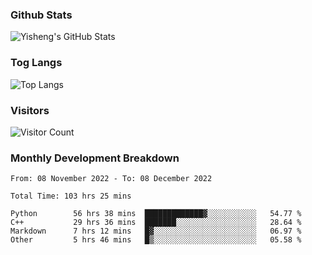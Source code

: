 ### Github Stats
![Yisheng's GitHub Stats](https://github-readme-stats-9qabuvhk1-gongyisheng.vercel.app/api?username=gongyisheng&count_private=true&show_icons=true)
### Tog Langs
![Top Langs](https://github-readme-stats-9qabuvhk1-gongyisheng.vercel.app/api/top-langs/?username=gongyisheng&layout=compact)
### Visitors
![Visitor Count](https://profile-counter.glitch.me/gongyisheng/count.svg)
### Monthly Development Breakdown
<!--START_SECTION:waka-->

```text
From: 08 November 2022 - To: 08 December 2022

Total Time: 103 hrs 25 mins

Python        56 hrs 38 mins  █████████████▓░░░░░░░░░░░   54.77 %
C++           29 hrs 36 mins  ███████░░░░░░░░░░░░░░░░░░   28.64 %
Markdown      7 hrs 12 mins   █▓░░░░░░░░░░░░░░░░░░░░░░░   06.97 %
Other         5 hrs 46 mins   █▒░░░░░░░░░░░░░░░░░░░░░░░   05.58 %
```

<!--END_SECTION:waka-->
